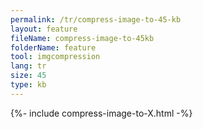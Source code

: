 ```yaml
---
permalink: /tr/compress-image-to-45-kb
layout: feature
fileName: compress-image-to-45kb
folderName: feature
tool: imgcompression
lang: tr
size: 45
type: kb
---
```


{%- include compress-image-to-X.html -%}
